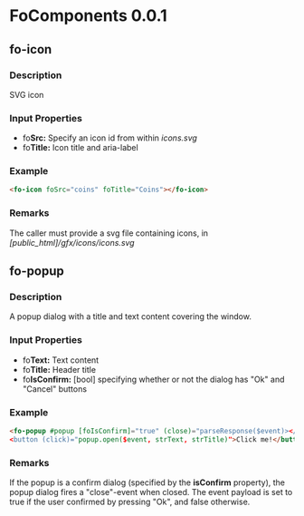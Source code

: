 # FoComponents 0.0.1

## fo-icon

### Description

SVG icon

### Input Properties

  * fo**Src:** Specify an icon id from within *icons.svg*
  * fo**Title:** Icon title and aria-label 

### Example

```html
<fo-icon foSrc="coins" foTitle="Coins"></fo-icon>
```

### Remarks

The caller must provide a svg file containing icons,
in *[public_html]/gfx/icons/icons.svg*

## fo-popup

### Description 

A popup dialog with a title and text content covering the window.

### Input Properties

  * fo**Text:** Text content
  * fo**Title:** Header title
  * fo**IsConfirm:** [bool] specifying whether or not the dialog has "Ok" and "Cancel" buttons

### Example

```html
<fo-popup #popup [foIsConfirm]="true" (close)="parseResponse($event)></fo-popup>
<button (click)="popup.open($event, strText, strTitle)">Click me!</button>    
```

### Remarks

If the popup is a confirm dialog (specified by the **isConfirm** property), the popup dialog fires a "close"-event when 
closed. The event payload is set to true if the user confirmed by pressing 
"Ok", and false otherwise.
